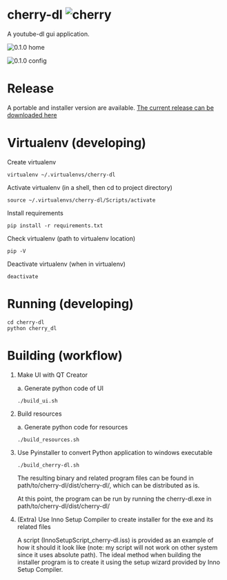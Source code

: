 # cherry-dl ![cherry](https://raw.githubusercontent.com/hueyjj/cherry-dl/master/icons/cherry.PNG)
A youtube-dl gui application.

![0.1.0 home](https://raw.githubusercontent.com/hueyjj/cherry-dl/master/screenshots/home.PNG)

![0.1.0 config](https://raw.githubusercontent.com/hueyjj/cherry-dl/master/screenshots/config.PNG)

# Release
A portable and installer version are available.
[The current release can be downloaded here](https://github.com/hueyjj/cherry-dl/releases/tag/0.1)

# Virtualenv (developing)
Create virtualenv
```
virtualenv ~/.virtualenvs/cherry-dl
```

Activate virtualenv (in a shell, then cd to project directory)
```
source ~/.virtualenvs/cherry-dl/Scripts/activate
```

Install requirements
```
pip install -r requirements.txt
```

Check virtualenv (path to virtualenv location)
```
pip -V
```

Deactivate virtualenv (when in virtualenv)
```
deactivate
```

# Running (developing)
```
cd cherry-dl
python cherry_dl
```

# Building (workflow)
1. Make UI with QT Creator

    a. Generate python code of UI
    ```
    ./build_ui.sh
    ```
2. Build resources 

    a. Generate python code for resources
    ```
    ./build_resources.sh
    ```
3. Use Pyinstaller to convert Python application to windows executable
    ```
    ./build_cherry-dl.sh
    ```
    The resulting binary and related program files can be found in path/to/cherry-dl/dist/cherry-dl/, which can be distributed as is.

    At this point, the program can be run by running the cherry-dl.exe in path/to/cherry-dl/dist/cherry-dl/
 

4. (Extra) Use Inno Setup Compiler to create installer for the exe and its related files

    A script (InnoSetupScript_cherry-dl.iss) is provided as an example of how it should it look like (note: my script will not work on other system since it uses absolute path). The ideal method when building the installer program is to create it using the setup wizard provided by Inno Setup Compiler.
